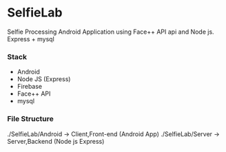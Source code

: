 # SelfieLab
Selfie Processing Android Application using Face++ API api and Node js. Express + mysql
### Stack
 - Android
 - Node JS (Express)
 - Firebase
 - Face++ API
 - mysql
 
### File Structure
 
 
./SelfieLab/Android -> Client,Front-end (Android App) 
./SelfieLab/Server -> Server,Backend (Node js Express)




